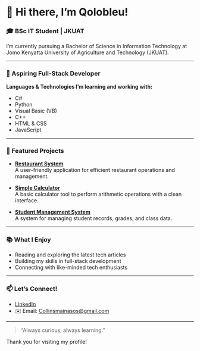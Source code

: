 # 👋 Hi there, I’m Qolobleu!

### 🎓 BSc IT Student | JKUAT
I’m currently pursuing a Bachelor of Science in Information Technology at Jomo Kenyatta University of Agriculture and Technology (JKUAT).

---

### 🌟 Aspiring Full-Stack Developer

**Languages & Technologies I’m learning and working with:**
- C#
- Python
- Visual Basic (VB)
- C++
- HTML & CSS
- JavaScript

---

### 🚀 Featured Projects

- **[Restaurant System](https://github.com/Qolobleu/Restaurant-System)**  
  A user-friendly application for efficient restaurant operations and management.

- **[Simple Calculator](https://github.com/Qolobleu/Simple-Calculator)**  
  A basic calculator tool to perform arithmetic operations with a clean interface.

- **[Student Management System](https://github.com/Qolobleu/Student-Management-System)**  
  A system for managing student records, grades, and class data.

---

### 📚 What I Enjoy
- Reading and exploring the latest tech articles
- Building my skills in full-stack development
- Connecting with like-minded tech enthusiasts

---

### 📫 Let’s Connect!

- [LinkedIn](https://www.linkedin.com/in/collins-maina-232a9425a)
- ✉️ Email: [Collinsmainasos@gmail.com](mailto:Collinsmainasos@gmail.com)

---

> “Always curious, always learning.”

Thank you for visiting my profile!

<!--
**Qolobleu/Qolobleu** is a ✨ _special_ ✨ repository because its `README.md` (this file) appears on your GitHub profile.

Here are some ideas to get you started:

- 🔭 I’m currently working on ...
- 🌱 I’m currently learning ...
- 👯 I’m looking to collaborate on ...
- 🤔 I’m looking for help with ...
- 💬 Ask me about ...
- 📫 How to reach me: ...
- 😄 Pronouns: ...
- ⚡ Fun fact: ...
-->
